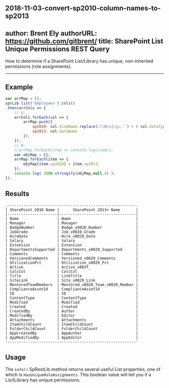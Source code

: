 2018-11-03-convert-sp2010-column-names-to-sp2013
---
author: Brent Ely
authorURL: https://github.com/gitbrent/
title: SharePoint List Unique Permissions REST Query
---

How to determine if a SharePoint List/Library has unique, non-inherited permissions (role assignments).

<!--truncate-->

*****************************

## Example
```javascript
var arrMap = [];
sprLib.list('Employees').cols()
.then(arrCols => {
	// A:
	arrCols.forEach(col => {
		arrMap.push({
			sp2010: col.dispName.replace(/[\W\s]/gi,'') + ( col.dataType == 'Choice' ? 'Value' : '' ),
			sp2013: col.dataName
		});
	});
	// B:
	//arrMap.forEach(item => console.log(item));
	var objMap = {};
	arrMap.forEach(item => {
		objMap[item.sp2010] = item.sp2013;
	});
	console.log( JSON.stringify(objMap,null,4) );
});
```

## Results
```
.---------------------------------------------------------.
| SharePoint 2010 Name |      SharePoint 2013+ Name       |
|----------------------|----------------------------------|
| Name                 | Name                             |
| Manager              | Manager                          |
| BadgeNumber          | Badge_x0020_Number               |
| JobGrade             | Job_x0020_Grade                  |
| HireDate             | Hire_x0020_Date                  |
| Salary               | Salary                           |
| Extension            | Extension                        |
| DepartmentsSupported | Departments_x0020_Supported      |
| Comments             | Comments                         |
| VersionedComments    | Versioned_x0020_Comments         |
| UtilizationPct       | Utilization_x0020_Pct            |
| Active               | Active_x003f_                    |
| CalcCol              | CalcCol                          |
| Title                | LinkTitle                        |
| SiteLink             | Site_x0020_Link                  |
| MentoredTeamMembers  | Mentored_x0020_Team_x0020_Member |
| ComplianceAssetId    | ComplianceAssetId                |
| ID                   | ID                               |
| ContentType          | ContentType                      |
| Modified             | Modified                         |
| Created              | Created                          |
| CreatedBy            | Author                           |
| ModifiedBy           | Editor                           |
| Attachments          | Attachments                      |
| ItemChildCount       | ItemChildCount                   |
| FolderChildCount     | FolderChildCount                 |
| AppCreatedBy         | AppAuthor                        |
| AppModifiedBy        | AppEditor                        |
'---------------------------------------------------------'
```

## Usage
The `info()` SpRestLib method returns several useful List properties, one of which is `HasUniqueRoleAssignments`.  This boolean value will tell you if a Lis/tLibrary has unique permissions.

